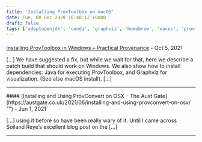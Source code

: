 ```yaml
---
title: 'Installing ProvToolbox on macOS'
date: Tue, 08 Dec 2020 16:48:12 +0000
draft: false
tags: ['adoptopenjdk', 'conda', 'graphviz', 'homebrew', 'macos', 'provtoolbox', 'Tools', 'Tutorials']
---
```



#### 
[Installing ProvToolbox in Windows &#8211; Practical Provenance](https://practicalprovenance.wordpress.com/2020/12/02/installing-provtoolbox-in-windows/ "") - <time datetime="2021-10-08 11:24:48">Oct 5, 2021</time>

\[…\] We have suggested a fix, but while we wait for that, here we describe a patch build that should work on Windows. We also show how to install dependencies: Java for executing ProvToolbox, and Graphviz for visualization. (See also macOS install). \[…\]
<hr />
#### 
[Installing and Using ProvConvert on OSX &#8211; The Aust Gate](https://austgate.co.uk/2021/06/installing-and-using-provconvert-on-osx/ "") - <time datetime="2021-06-07 15:44:11">Jun 1, 2021</time>

\[…\] using it before so have been really wary of it. Until I came across Soiland Reye’s excellent blog post on the \[…\]
<hr />
